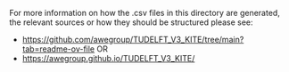 For more information on how the .csv files in this directory are generated, the relevant sources or how they should be structured please see:
- https://github.com/awegroup/TUDELFT_V3_KITE/tree/main?tab=readme-ov-file
OR
- https://awegroup.github.io/TUDELFT_V3_KITE/
